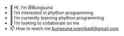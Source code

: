 - 👋 Hi, I’m @Bungsuna
- 👀 I’m interested in phython programming
- 🌱 I’m currently learning phython programming
- 💞️ I’m looking to collaborate on me
- 📫 How to reach me bungsuna.soembadi@gmail.com

<!---
Bungsuna/Bungsuna is a ✨ special ✨ repository because its `README.md` (this file) appears on your GitHub profile.
You can click the Preview link to take a look at your changes.
--->
